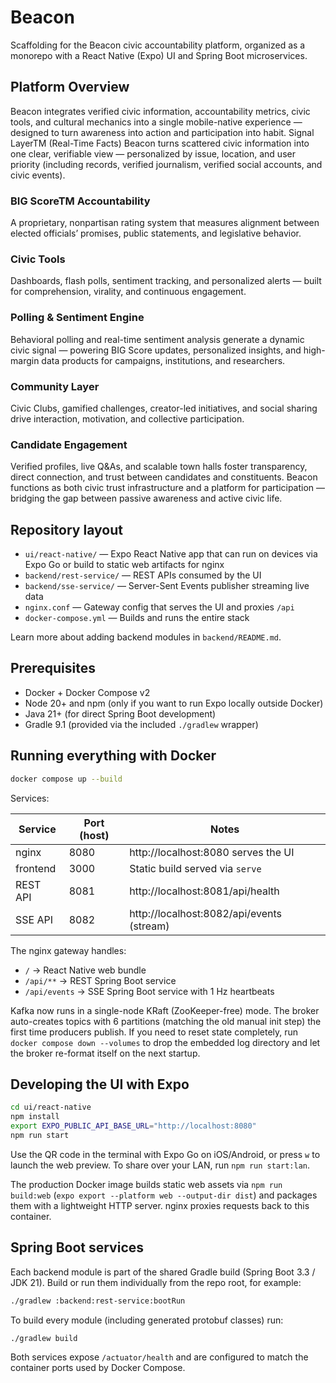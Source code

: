 # Beacon

Scaffolding for the Beacon civic accountability platform, organized as a
monorepo with a React Native (Expo) UI and Spring Boot microservices.

##  Platform Overview

Beacon integrates verified civic information, accountability metrics, civic tools, and cultural mechanics into a
single mobile-native experience — designed to turn awareness into action and participation into habit.
Signal LayerTM (Real-Time Facts)
Beacon turns scattered civic information into one clear, verifiable view — personalized by issue, location, and user priority
(including records, verified journalism, verified social accounts, and civic events).

### BIG ScoreTM Accountability
A proprietary, nonpartisan rating system that measures alignment between elected officials’ promises, public statements,
and legislative behavior.

### Civic Tools
Dashboards, flash polls, sentiment tracking, and personalized alerts — built for comprehension, virality, and continuous
engagement.

### Polling & Sentiment Engine
Behavioral polling and real-time sentiment analysis generate a dynamic civic signal — powering BIG Score updates,
personalized insights, and high-margin data products for campaigns, institutions, and researchers.

### Community Layer
Civic Clubs, gamified challenges, creator-led initiatives, and social sharing drive interaction, motivation, and collective
participation.

### Candidate Engagement
Verified profiles, live Q&As, and scalable town halls foster transparency, direct connection, and trust between candidates
and constituents.
Beacon functions as both civic trust infrastructure and a platform for participation — bridging the gap between passive
awareness and active civic life.

## Repository layout

- `ui/react-native/` &mdash; Expo React Native app that can run on devices via
  Expo Go or build to static web artifacts for nginx
- `backend/rest-service/` &mdash; REST APIs consumed by the UI
- `backend/sse-service/` &mdash; Server-Sent Events publisher streaming live data
- `nginx.conf` &mdash; Gateway config that serves the UI and proxies `/api`
- `docker-compose.yml` &mdash; Builds and runs the entire stack

Learn more about adding backend modules in `backend/README.md`.

## Prerequisites

- Docker + Docker Compose v2
- Node 20+ and npm (only if you want to run Expo locally outside Docker)
- Java 21+ (for direct Spring Boot development)
- Gradle 9.1 (provided via the included `./gradlew` wrapper)

## Running everything with Docker

```bash
docker compose up --build
```

Services:

| Service  | Port (host) | Notes                                    |
|----------|-------------|------------------------------------------|
| nginx    | 8080        | http://localhost:8080 serves the UI      |
| frontend | 3000        | Static build served via `serve`          |
| REST API | 8081        | http://localhost:8081/api/health         |
| SSE API  | 8082        | http://localhost:8082/api/events (stream)|

The nginx gateway handles:

- `/` → React Native web bundle
- `/api/**` → REST Spring Boot service
- `/api/events` → SSE Spring Boot service with 1 Hz heartbeats

Kafka now runs in a single-node KRaft (ZooKeeper-free) mode. The broker auto-creates topics with 6 partitions (matching the old manual init step) the first time producers publish. If you need to reset state completely, run `docker compose down --volumes` to drop the embedded log directory and let the broker re-format itself on the next startup.

## Developing the UI with Expo

```bash
cd ui/react-native
npm install
export EXPO_PUBLIC_API_BASE_URL="http://localhost:8080"
npm run start
```

Use the QR code in the terminal with Expo Go on iOS/Android, or press `w` to
launch the web preview. To share over your LAN, run `npm run start:lan`.

The production Docker image builds static web assets via `npm run build:web`
(`expo export --platform web --output-dir dist`) and packages them with a lightweight HTTP
server. nginx proxies requests back to this container.

## Spring Boot services

Each backend module is part of the shared Gradle build (Spring Boot 3.3 / JDK 21). Build or
run them individually from the repo root, for example:

```bash
./gradlew :backend:rest-service:bootRun
```

To build every module (including generated protobuf classes) run:

```bash
./gradlew build
```

Both services expose `/actuator/health` and are configured to match the
container ports used by Docker Compose.
